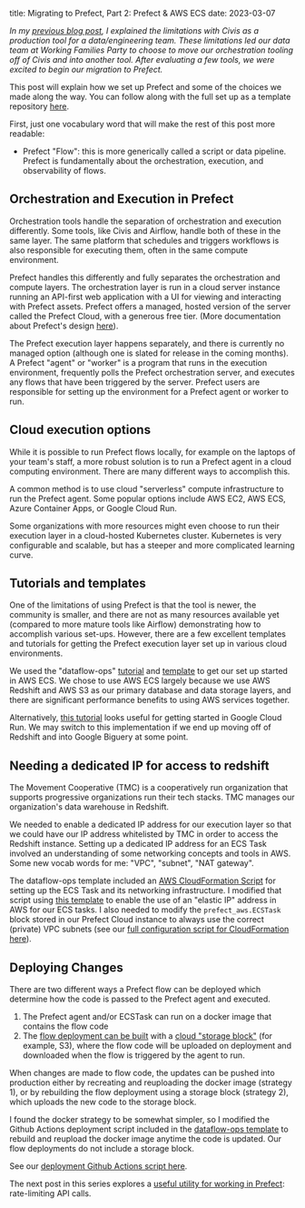 title: Migrating to Prefect, Part 2: Prefect & AWS ECS
date: 2023-03-07

*In my [previous blog post]({filename}/sharing/prefect_1.md), I explained the limitations with Civis
as a production tool for a data/engineering team. These limitations
led our data team at Working Families Party to choose to move our
orchestration tooling off of Civis and into another tool. After
evaluating a few tools, we were excited to begin our migration to
Prefect.*

This post will explain how we set up Prefect and some of the choices
we made along the way. You can follow along with the full set up as a
template repository [here](https://github.com/austinweisgrau/prefect-ecs-template).

First, just one vocabulary word that will make the rest of this post
more readable:

- Prefect "Flow": this is more generically called a script or data
  pipeline. Prefect is fundamentally about the orchestration,
  execution, and observability of flows.

## Orchestration and Execution in Prefect

Orchestration tools handle the separation of orchestration and
execution differently. Some tools, like Civis and Airflow, handle both
of these in the same layer. The same platform that schedules and
triggers workflows is also responsible for executing them, often in
the same compute environment.

Prefect handles this differently and fully separates the
orchestration and compute layers. The orchestration layer is run in a
cloud server instance running an API-first web application with a UI for
viewing and interacting with Prefect assets. Prefect offers a managed,
hosted version of the server called the Prefect Cloud, with a
generous free tier. (More documentation about Prefect's design [here](https://www.prefect.io/why-prefect/hybrid-model/)).

The Prefect execution layer happens separately, and there is currently
no managed option (although one is slated for release in the coming
months). A Prefect "agent" or "worker" is a program that runs in
the execution environment, frequently polls the Prefect orchestration
server, and executes any flows that have been triggered by the
server. Prefect users are responsible for setting up the environment
for a Prefect agent or worker to run.

## Cloud execution options

While it is possible to run Prefect flows locally, for example on the
laptops of your team's staff, a more robust solution is to run a
Prefect agent in a cloud computing environment. There are many
different ways to accomplish this.

A common method is to use cloud "serverless" compute infrastructure to
run the Prefect agent. Some popular options include AWS EC2, AWS ECS,
Azure Container Apps, or Google Cloud Run.

Some organizations with more resources might even choose to run their
execution layer in a cloud-hosted Kubernetes cluster. Kubernetes is
very configurable and scalable, but has a steeper and more complicated
learning curve.

## Tutorials and templates

One of the limitations of using Prefect is that the tool is newer,
the community is smaller, and there are not as many resources
available yet (compared to more mature tools like Airflow)
demonstrating how to accomplish various set-ups. However, there are a
few excellent templates and tutorials for getting the Prefect execution
layer set up in various cloud environments.

We used the "dataflow-ops" [tutorial](https://towardsdatascience.com/prefect-aws-ecs-fargate-github-actions-make-serverless-dataflows-as-easy-as-py-f6025335effc) and [template](https://github.com/anna-geller/dataflow-ops) to get our set up
started in AWS ECS. We chose to use AWS ECS largely because we use AWS
Redshift and AWS S3 as our primary database and data storage layers,
and there are significant performance benefits to using AWS services
together.

Alternatively, [this tutorial](https://medium.com/@nwosupaul141/serverless-deployment-of-a-prefect-data-pipeline-on-google-cloud-run-8c48765f2480) looks useful for getting started in Google
Cloud Run. We may switch to this implementation if we end up moving
off of Redshift and into Google Biguery at some point.

## Needing a dedicated IP for access to redshift

The Movement Cooperative (TMC) is a cooperatively run organization
that supports progressive organizations run their tech stacks. TMC
manages our organization's data warehouse in Redshift.

We needed to enable a dedicated IP address for our execution
layer so that we could have our IP address whitelisted by TMC in order
to access the Redshift instance. Setting up a dedicated IP address for
an ECS Task involved an understanding of some networking concepts and
tools in AWS. Some new vocab words for me: "VPC", "subnet", "NAT
gateway".

The dataflow-ops template included an [AWS CloudFormation Script](https://github.com/anna-geller/dataflow-ops/blob/main/infrastructure/ecs_cluster_prefect_agent.yml) for
setting up the ECS Task and its networking infrastructure. I modified
that script using [this template](https://gist.github.com/jbesw/f9401b4c52a7446ef1bb71ceea8cc3e8) to enable the use of an "elastic IP"
address in AWS for our ECS tasks. I also needed to modify the
`prefect_aws.ECSTask` block stored in our Prefect Cloud instance to
always use the correct (private) VPC subnets (see our [full
configuration script for CloudFormation here](https://github.com/austinweisgrau/prefect-ecs-template/blob/main/infrastructure/ecs_cluster_prefect_agent.yml)). 


## Deploying Changes

There are two different ways a Prefect flow can be deployed which
determine how the code is passed to the Prefect agent and
executed.

1. The Prefect agent and/or ECSTask can run on a docker image that
   contains the flow code
2. The [flow deployment can be built](https://docs.prefect.io/concepts/deployments/#deployment-build-options) with a [cloud "storage block"](https://docs.prefect.io/concepts/deployments/#block-identifiers) (for
   example, S3), where the flow code will be uploaded on deployment
   and downloaded when the flow is triggered by the agent to run.
   
When changes are made to flow code, the updates can be pushed into
production either by recreating and reuploading the docker image
(strategy 1), or by rebuilding the flow deployment using a storage
block (strategy 2), which uploads the new code to the storage block.

I found the docker strategy to be somewhat simpler, so I modified the
Github Actions deployment script included in the [dataflow-ops template](https://github.com/anna-geller/dataflow-ops/blob/main/.github/workflows/main.yaml)
to rebuild and reupload the docker image anytime the code is
updated. Our flow deployments do not include a storage block.

See our [deployment Github Actions script here](https://github.com/austinweisgrau/Prefect-ecs-template/blob/main/.github/workflows/main.yaml).

The next post in this series explores a [useful utility for working in Prefect]({filename}/sharing/prefect_concurrent.md): rate-limiting API calls. 
